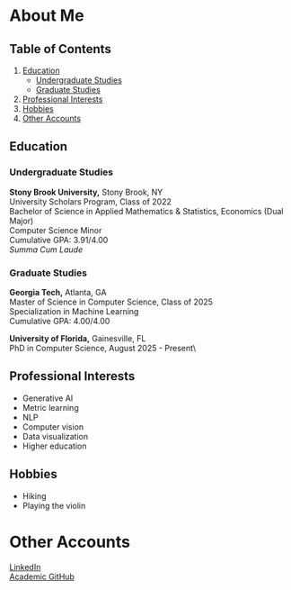 # About Me

## Table of Contents

1. [Education](#education)
    - [Undergraduate Studies](#undergraduate-studies)
    - [Graduate Studies](#graduate-studies)
2. [Professional Interests](#professional-interests)
3. [Hobbies](#hobbies)
4. [Other Accounts](#other-accounts)

## Education

### Undergraduate Studies

**Stony Brook University,** Stony Brook, NY\
University Scholars Program, Class of 2022\
Bachelor of Science in Applied Mathematics & Statistics, Economics (Dual Major)\
Computer Science Minor\
Cumulative GPA: 3.91/4.00\
*Summa Cum Laude*

### Graduate Studies

**Georgia Tech,** Atlanta, GA\
Master of Science in Computer Science, Class of 2025\
Specialization in Machine Learning\
Cumulative GPA: 4.00/4.00

**University of Florida,** Gainesville, FL\
PhD in Computer Science, August 2025 - Present\

## Professional Interests
 - Generative AI
 - Metric learning
 - NLP
 - Computer vision
 - Data visualization
 - Higher education

## Hobbies
 - Hiking
 - Playing the violin

# Other Accounts
[LinkedIn](https://www.linkedin.com/in/charlesr-clark/)\
[Academic GitHub](https://github.gatech.edu/cclark339)
